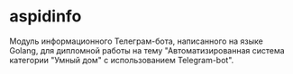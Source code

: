 # aspidinfo
Модуль информационного Телеграм-бота, написанного на языке Golang, для дипломной работы на тему "Автоматизированная система категории "Умный дом" с использованием Telegram-bot".
